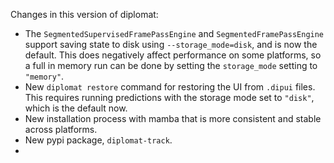 Changes in this version of diplomat:
 - The `SegmentedSupervisedFramePassEngine` and `SegmentedFramePassEngine` support saving state to disk using
   `--storage_mode=disk`, and is now the default. This does negatively affect performance on some platforms,
   so a full in memory run can be done by setting the `storage_mode` setting to `"memory"`.
 - New `diplomat restore` command for restoring the UI from `.dipui` files. This requires running predictions with the
   storage mode set to `"disk"`, which is the default now.
 - New installation process with mamba that is more consistent and stable across platforms.
 - New pypi package, `diplomat-track`.
 - 